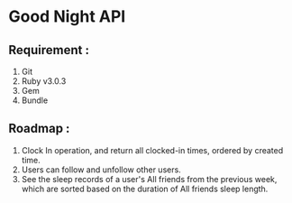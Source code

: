 # Good Night API

## Requirement : 
1. Git
2. Ruby v3.0.3
3. Gem
4. Bundle

## Roadmap :
1. Clock In operation, and return all clocked-in times, ordered by created time.
2. Users can follow and unfollow other users.
3. See the sleep records of a user's All friends from the previous week, which are sorted based on the duration of All friends sleep length.